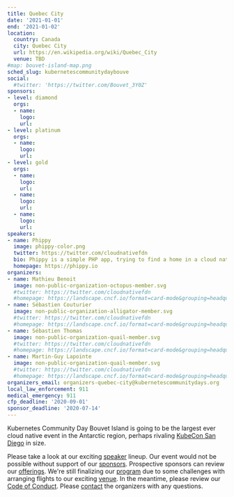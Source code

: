 ```yaml
---
title: Quebec City
date: '2021-01-01'
end: '2021-01-02'
location:
  country: Canada
  city: Quebec City
  url: https://en.wikipedia.org/wiki/Quebec_City
  venue: TBD
#map: bouvet-island-map.png
sched_slug: kubernetescommunitydaybouve
social:
  #twitter: 'https://twitter.com/Bouvet_3Y0Z'
sponsors:
- level: diamond
  orgs:
  - name: 
    logo: 
    url: 
- level: platinum
  orgs:
  - name: 
    logo: 
    url: 
- level: gold
  orgs:
  - name: 
    logo: 
    url: 
  - name: 
    logo: 
    url: 
  - name: 
    logo: 
    url: 
speakers:
- name: Phippy
  image: phippy-color.png
  twitter: https://twitter.com/cloudnativefdn
  bio: Phippy is a simple PHP app, trying to find a home in a cloud native world.
  homepage: https://phippy.io
organizers:
- name: Mathieu Benoit
  image: non-public-organization-octopus-member.svg
  #twitter: https://twitter.com/cloudnativefdn
  #homepage: https://landscape.cncf.io/format=card-mode&grouping=headquarters&headquarters=bouvet-island-antarctica
- name: Sébastien Couturier
  image: non-public-organization-alligator-member.svg
  #twitter: https://twitter.com/cloudnativefdn
  #homepage: https://landscape.cncf.io/format=card-mode&grouping=headquarters&headquarters=bouvet-island-antarctica
- name: Sébastien Thomas
  image: non-public-organization-quail-member.svg
  #twitter: https://twitter.com/cloudnativefdn
  #homepage: https://landscape.cncf.io/format=card-mode&grouping=headquarters&headquarters=bouvet-island-antarctica
- name: Martin-Guy Lapointe
  image: non-public-organization-quail-member.svg
  #twitter: https://twitter.com/cloudnativefdn
  #homepage: https://landscape.cncf.io/format=card-mode&grouping=headquarters&headquarters=bouvet-island-antarctica
organizers_email: organizers-quebec-city@kubernetescommunitydays.org
local_law_enforcement: 911
medical_emergency: 911
cfp_deadline: '2020-09-01'
sponsor_deadline: '2020-07-14'
---
```


Kubernetes Community Day Bouvet Island is going to be the largest ever cloud native event in the Antarctic region, perhaps rivaling [KubeCon San Diego](https://events.linuxfoundation.org/events/kubecon-cloudnativecon-north-america-2019/) in size.

Please take a look at our exciting [speaker](speakers) lineup. Our event would not be possible without support of our [sponsors](sponsor). Prospective sponsors can review our [offerings](sponsor-form). We're still finalizing our [program](program) due to some challenges with arranging flights to our exciting [venue](venue). In the meantime, please review our [Code of Conduct](/code-of-conduct). Please [contact](contact) the organizers with any questions.
